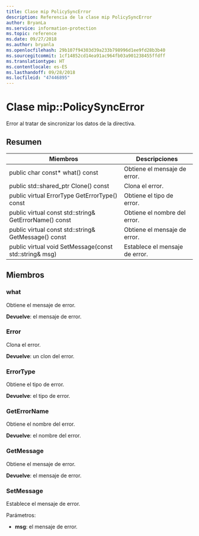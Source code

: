 ```yaml
---
title: Clase mip PolicySyncError
description: Referencia de la clase mip PolicySyncError
author: BryanLa
ms.service: information-protection
ms.topic: reference
ms.date: 09/27/2018
ms.author: bryanla
ms.openlocfilehash: 29b107f94303d39a233b798996d1ee9fd28b3b40
ms.sourcegitcommit: 1cf14852cd14ea91ac964fb03a901238455ffdff
ms.translationtype: HT
ms.contentlocale: es-ES
ms.lasthandoff: 09/28/2018
ms.locfileid: "47446895"
---
```

# <a name="class-mippolicysyncerror"></a>Clase mip::PolicySyncError 
Error al tratar de sincronizar los datos de la directiva.
  
## <a name="summary"></a>Resumen
 Miembros                        | Descripciones                                
--------------------------------|---------------------------------------------
 public char const* what() const  |  Obtiene el mensaje de error.
public std::shared_ptr<Error> Clone() const  |  Clona el error.
 public virtual ErrorType GetErrorType() const  |  Obtiene el tipo de error.
 public virtual const std::string& GetErrorName() const  |  Obtiene el nombre del error.
 public virtual const std::string& GetMessage() const  |  Obtiene el mensaje de error.
 public virtual void SetMessage(const std::string& msg)  |  Establece el mensaje de error.
  
## <a name="members"></a>Miembros
  
### <a name="what"></a>what
Obtiene el mensaje de error.

  
**Devuelve**: el mensaje de error.
  
### <a name="error"></a>Error
Clona el error.

  
**Devuelve**: un clon del error.
  
### <a name="errortype"></a>ErrorType
Obtiene el tipo de error.

  
**Devuelve**: el tipo de error.
  
### <a name="geterrorname"></a>GetErrorName
Obtiene el nombre del error.

  
**Devuelve**: el nombre del error.
  
### <a name="getmessage"></a>GetMessage
Obtiene el mensaje de error.

  
**Devuelve**: el mensaje de error.
  
### <a name="setmessage"></a>SetMessage
Establece el mensaje de error.

Parámetros:  
* **msg**: el mensaje de error.

